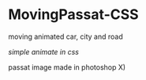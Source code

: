 # MovingPassat-CSS
moving animated car, city and road 

*simple animate in css*

passat image made in photoshop X)
